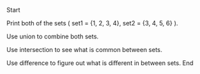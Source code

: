 Start

Print both of the sets ( set1 = {1, 2, 3, 4}, set2 = {3, 4, 5, 6} ). 

Use union to combine both sets. 

Use intersection to see what is common between sets.

Use difference to figure out what is different in between sets. 
End 